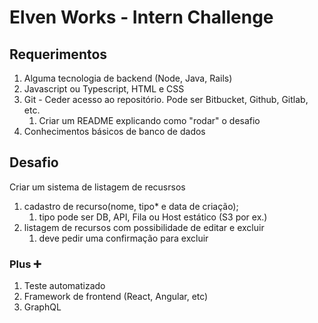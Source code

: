 # Elven Works - Intern Challenge

## Requerimentos

1. Alguma tecnologia de backend (Node, Java, Rails)
1. Javascript ou Typescript, HTML e CSS
1. Git - Ceder acesso ao repositório. Pode ser Bitbucket, Github, Gitlab, etc.
   1. Criar um README explicando como "rodar" o desafio
1. Conhecimentos básicos de banco de dados

## Desafio

Criar um sistema de listagem de recusrsos

1. cadastro de recurso(nome, tipo\* e data de criação);
   1. tipo pode ser DB, API, Fila ou Host estático (S3 por ex.)
1. listagem de recursos com possibilidade de editar e excluir
   1. deve pedir uma confirmação para excluir

### Plus :heavy_plus_sign:

1. Teste automatizado
1. Framework de frontend (React, Angular, etc)
1. GraphQL
